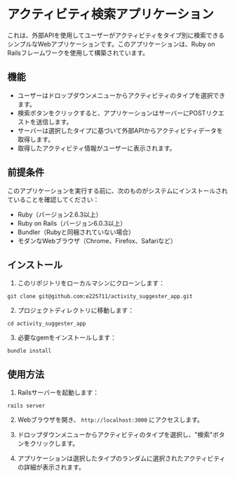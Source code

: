 # アクティビティ検索アプリケーション

これは、外部APIを使用してユーザーがアクティビティをタイプ別に検索できるシンプルなWebアプリケーションです。このアプリケーションは、Ruby on Railsフレームワークを使用して構築されています。

## 機能

- ユーザーはドロップダウンメニューからアクティビティのタイプを選択できます。
- 検索ボタンをクリックすると、アプリケーションはサーバーにPOSTリクエストを送信します。
- サーバーは選択したタイプに基づいて外部APIからアクティビティデータを取得します。
- 取得したアクティビティ情報がユーザーに表示されます。

## 前提条件

このアプリケーションを実行する前に、次のものがシステムにインストールされていることを確認してください：

- Ruby（バージョン2.6.3以上）
- Ruby on Rails（バージョン6.0.3以上）
- Bundler（Rubyと同梱されていない場合）
- モダンなWebブラウザ（Chrome、Firefox、Safariなど）

## インストール

1. このリポジトリをローカルマシンにクローンします：

```
git clone git@github.com:e225711/activity_suggester_app.git
```

2. プロジェクトディレクトリに移動します：

```
cd activity_suggester_app
```

3. 必要なgemをインストールします：

```
bundle install
```

## 使用方法

1. Railsサーバーを起動します：

```
rails server
```

2. Webブラウザを開き、 `http://localhost:3000` にアクセスします。

3. ドロップダウンメニューからアクティビティのタイプを選択し、"検索"ボタンをクリックします。

4. アプリケーションは選択したタイプのランダムに選択されたアクティビティの詳細が表示されます。
